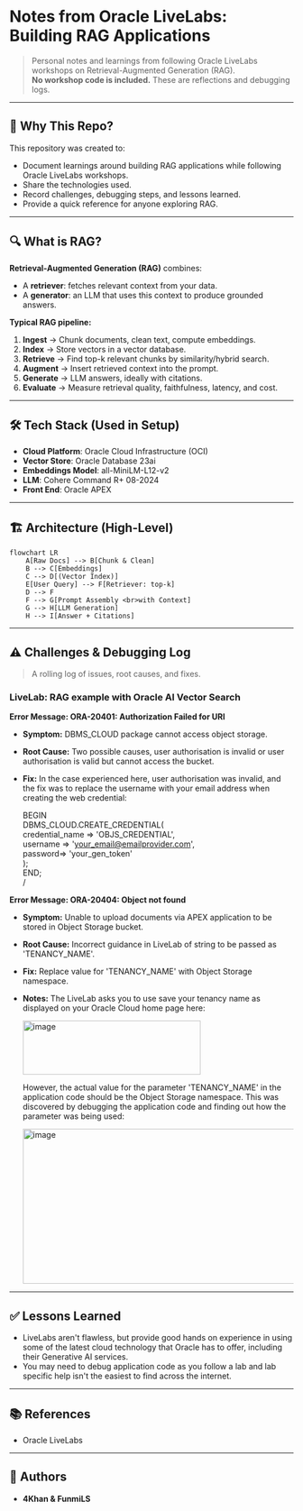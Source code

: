 # Notes from Oracle LiveLabs: Building RAG Applications

> Personal notes and learnings from following Oracle LiveLabs workshops on Retrieval-Augmented Generation (RAG).  
> **No workshop code is included.** These are reflections and debugging logs.

---

## 📌 Why This Repo?
This repository was created to:
- Document learnings around building RAG applications while following Oracle LiveLabs workshops.
- Share the technologies used.
- Record challenges, debugging steps, and lessons learned.
- Provide a quick reference for anyone exploring RAG.

---

## 🔍 What is RAG?
**Retrieval-Augmented Generation (RAG)** combines:
- A **retriever**: fetches relevant context from your data.
- A **generator**: an LLM that uses this context to produce grounded answers.

**Typical RAG pipeline:**
1. **Ingest** → Chunk documents, clean text, compute embeddings.
2. **Index** → Store vectors in a vector database.
3. **Retrieve** → Find top-k relevant chunks by similarity/hybrid search.
4. **Augment** → Insert retrieved context into the prompt.
5. **Generate** → LLM answers, ideally with citations.
6. **Evaluate** → Measure retrieval quality, faithfulness, latency, and cost.

---

## 🛠 Tech Stack (Used in Setup)
- **Cloud Platform**: Oracle Cloud Infrastructure (OCI)
- **Vector Store**: Oracle Database 23ai
- **Embeddings Model**: all-MiniLM-L12-v2
- **LLM**: Cohere Command R+ 08-2024
- **Front End**: Oracle APEX

---

## 🏗 Architecture (High-Level)
```mermaid
flowchart LR
    A[Raw Docs] --> B[Chunk & Clean]
    B --> C[Embeddings]
    C --> D[(Vector Index)]
    E[User Query] --> F[Retriever: top-k]
    D --> F
    F --> G[Prompt Assembly <br>with Context]
    G --> H[LLM Generation]
    H --> I[Answer + Citations]

```
---

## ⚠️ Challenges & Debugging Log
> A rolling log of issues, root causes, and fixes.

### LiveLab: RAG example with Oracle AI Vector Search

**Error Message: ORA-20401: Authorization Failed for URI**  
- **Symptom:** DBMS_CLOUD package cannot access object storage.
- **Root Cause:** Two possible causes, user authorisation is invalid or user authorisation is valid but cannot access the bucket.
- **Fix:** In the case experienced here, user authorisation was invalid, and the fix was to replace the username with your email address when creating the web credential:
  
    BEGIN
        <br> DBMS_CLOUD.CREATE_CREDENTIAL(
          <br> credential_name => 'OBJS_CREDENTIAL',
          <br> username => 'your_email@emailprovider.com',
          <br> password=> 'your_gen_token'
      <br> );
    <br> END;
    <br> /

**Error Message: ORA-20404: Object not found**  
- **Symptom:** Unable to upload documents via APEX application to be stored in Object Storage bucket.
- **Root Cause:** Incorrect guidance in LiveLab of string to be passed as 'TENANCY_NAME'.
- **Fix:** Replace value for 'TENANCY_NAME' with Object Storage namespace.
- **Notes:** The LiveLab asks you to use save your tenancy name as displayed on your Oracle Cloud home page here:
  
  <img width="315" height="96" alt="image" src="https://github.com/user-attachments/assets/1253b06b-8bbd-4cf5-a378-2ecd4c843152" />

  However, the actual value for the parameter 'TENANCY_NAME' in the application code should be the Object Storage namespace. This was discovered by debugging the application code and finding out how the parameter was being used:

  <img width="1092" height="275" alt="image" src="https://github.com/user-attachments/assets/eda64d43-e0f6-42ed-ba9b-5d8f646ef946" />

---

## ✅ Lessons Learned
- LiveLabs aren't flawless, but provide good hands on experience in using some of the latest cloud technology that Oracle has to offer, including their Generative AI services.
- You may need to debug application code as you follow a lab and lab specific help isn't the easiest to find across the internet.

---

## 📚 References

- Oracle LiveLabs

---

## 👥 Authors

- **4Khan & FunmiLS** 


